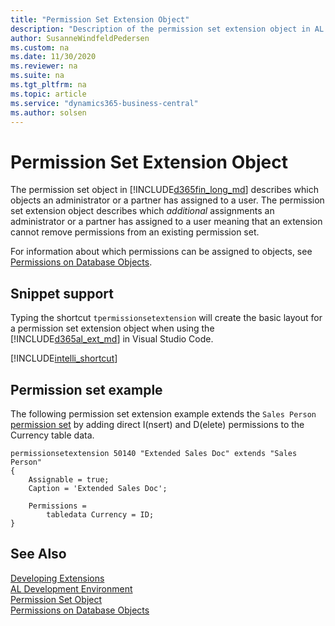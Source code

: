 ```yaml
---
title: "Permission Set Extension Object"
description: "Description of the permission set extension object in AL for Business Central."
author: SusanneWindfeldPedersen
ms.custom: na
ms.date: 11/30/2020
ms.reviewer: na
ms.suite: na
ms.tgt_pltfrm: na
ms.topic: article
ms.service: "dynamics365-business-central"
ms.author: solsen
---
```


# Permission Set Extension Object

The permission set object in [!INCLUDE[d365fin_long_md](includes/d365fin_long_md.md)] describes which objects an administrator or a partner has assigned to a user. The permission set extension object describes which *additional* assignments an administrator or a partner has assigned to a user meaning that an extension cannot remove permissions from an existing permission set.

For information about which permissions can be assigned to objects, see [Permissions on Database Objects](devenv-permissions-on-database-objects.md).

## Snippet support

Typing the shortcut `tpermissionsetextension` will create the basic layout for a permission set extension object when using the [!INCLUDE[d365al_ext_md](../includes/d365al_ext_md.md)] in Visual Studio Code.

[!INCLUDE[intelli_shortcut](includes/intelli_shortcut.md)]

## Permission set example

The following permission set extension example extends the `Sales Person` [permission set](devenv-permissionset-object.md#permission-set-example) by adding direct I(nsert) and D(elete) permissions to the Currency table data.

```AL
permissionsetextension 50140 "Extended Sales Doc" extends "Sales Person"
{​
    Assignable = true;​
    Caption = 'Extended Sales Doc';​

    Permissions =​
        tabledata Currency = ID;
}
```

## See Also

[Developing Extensions](devenv-dev-overview.md)  
[AL Development Environment](devenv-reference-overview.md)  
[Permission Set Object](devenv-permissionset-object.md)  
[Permissions on Database Objects](devenv-permissions-on-database-objects.md)